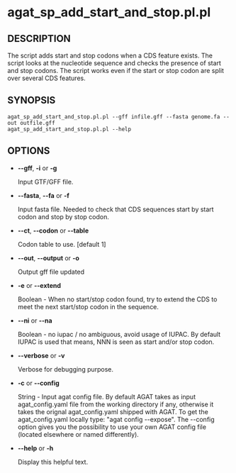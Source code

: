 # agat_sp_add_start_and_stop.pl.pl

## DESCRIPTION

The script adds start and stop codons when a CDS feature exists.
The script looks at the nucleotide sequence and checks the presence of start and stop codons.
The script works even if the start or stop codon are split over several CDS features.

## SYNOPSIS

```
agat_sp_add_start_and_stop.pl.pl --gff infile.gff --fasta genome.fa --out outfile.gff
agat_sp_add_start_and_stop.pl.pl --help
```

## OPTIONS

- **--gff**, **-i** or **-g**

    Input GTF/GFF file.

- **--fasta**, **--fa** or **-f**

    Input fasta file. Needed to check that CDS sequences start by start codon and stop by stop codon.

- **--ct**, **--codon** or **--table**

    Codon table to use. [default 1]

- **--out**, **--output** or **-o**

    Output gff file updated

- **-e** or **--extend**

    Boolean - When no start/stop codon found, try to extend the CDS to meet the next start/stop codon in the sequence. 

- **--ni** or **--na**

    Boolean - no iupac / no ambiguous, avoid usage of IUPAC. By default IUPAC is used that means, NNN is seen as start and/or stop codon.

- **--verbose** or **-v**

    Verbose for debugging purpose.

- **-c** or **--config**

    String - Input agat config file. By default AGAT takes as input agat_config.yaml file from the working directory if any,
    otherwise it takes the orignal agat_config.yaml shipped with AGAT. To get the agat_config.yaml locally type: "agat config --expose".
    The --config option gives you the possibility to use your own AGAT config file (located elsewhere or named differently).

- **--help** or **-h**

    Display this helpful text.

